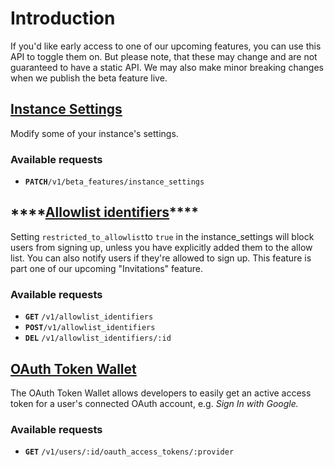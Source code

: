 # Introduction

If you'd like early access to one of our upcoming features, you can use this API to toggle them on.  But please note, that these may change and are not guaranteed to have a static API.  We may also make minor breaking changes when we publish the beta feature live.

## [Instance Settings](instance-settings.md)

Modify some of your instance's settings.

### Available requests

* **`PATCH`**`/v1/beta_features/instance_settings`

## \*\*\*\*[**Allowlist identifiers**](allowlist-identifiers.md)\*\*\*\*

Setting `restricted_to_allowlist`to `true` in the instance\_settings will block users from signing up, unless you have explicitly added them to the allow list.  You can also notify users if they're allowed to sign up.  This feature is part one of our upcoming "Invitations" feature.

### Available requests

* **`GET`** `/v1/allowlist_identifiers`
* **`POST`**`/v1/allowlist_identifiers`
* **`DEL`** `/v1/allowlist_identifiers/:id`

## [OAuth Token Wallet](oauth-token-wallet.md)

The OAuth Token Wallet allows developers to easily get an active access token for a user's connected OAuth account, e.g. _Sign In with Google._

### Available requests

* **`GET`** `/v1/users/:id/oauth_access_tokens/:provider`


